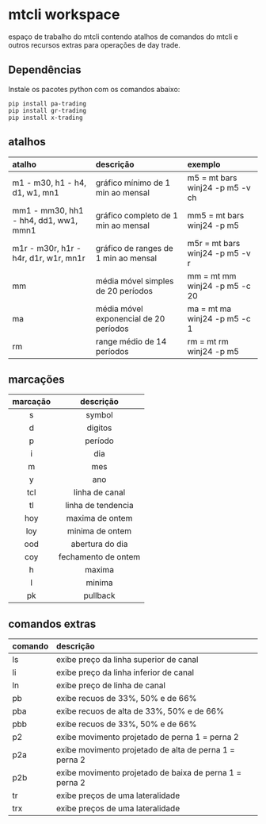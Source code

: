 # mtcli workspace


espaço de trabalho do mtcli contendo atalhos de comandos do mtcli e outros recursos extras para operações de day trade.   

## Dependências

Instale os pacotes python com os comandos abaixo:  

```CMD
pip install pa-trading  
pip install gr-trading  
pip install x-trading  
```

## atalhos
  
atalho | descrição | exemplo
:----- | :------ | :-----
m1 - m30, h1 - h4, d1, w1, mn1 | gráfico mínimo de 1 min ao mensal | m5 = mt bars winj24 -p m5 -v ch
mm1 - mm30, hh1 - hh4, dd1, ww1, mmn1 | gráfico completo de 1 min ao mensal | mm5 = mt bars winj24 -p m5 
m1r - m30r, h1r - h4r, d1r, w1r, mn1r | gráfico de ranges de 1 min ao mensal | m5r = mt bars winj24 -p m5 -v r
mm | média móvel simples de 20 períodos | mm = mt mm winj24 -p m5 -c 20
ma | média móvel exponencial de 20 períodos | ma = mt ma winj24 -p m5 -c 1
rm | range médio de 14 períodos | rm = mt rm winj24 -p m5

 

## marcações

marcação | descrição
:----: | :----:
s| symbol
d | digitos
p | período
i | dia
m | mes
y | ano
tcl | linha de canal
tl | linha de tendencia
hoy | maxima de ontem
loy | minima de ontem
ood| abertura do dia
coy | fechamento de ontem
h | maxima
l | minima
pk | pullback


## comandos extras

comando | descrição 
:---- | :------
ls | exibe preço da linha superior de canal
li | exibe preço da linha inferior de canal
ln | exibe preço de linha de canal
pb | exibe recuos de 33%, 50% e de 66%
pba | exibe recuos de alta de 33%, 50% e de 66%
pbb | exibe recuos de 33%, 50% e de 66%
p2  | exibe movimento projetado de perna 1 = perna 2
p2a  | exibe movimento projetado de alta de perna 1 = perna 2
p2b  | exibe movimento projetado de baixa de perna 1 = perna 2
tr | exibe preços de uma lateralidade
trx | exibe preços de uma lateralidade



